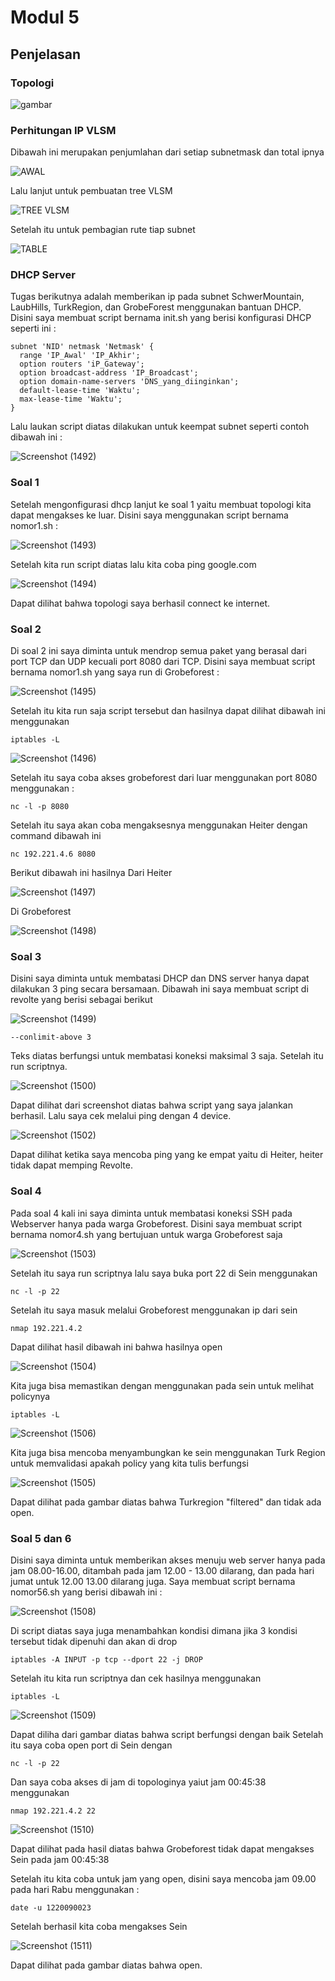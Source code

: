 # Modul 5
## Penjelasan
### Topologi 
![gambar](https://github.com/joyazovancha/Modul-5/assets/145383781/99f74b64-5ecc-4a99-894f-d176ffc7c41c)

### Perhitungan IP VLSM
  Dibawah ini merupakan penjumlahan dari setiap subnetmask dan total ipnya

  
  ![AWAL](https://github.com/joyazovancha/Modul-5/assets/145383781/137fe36a-66eb-41c5-920b-500ed3d6ec6d)


  
  Lalu lanjut untuk pembuatan tree VLSM

  
  ![TREE VLSM](https://github.com/joyazovancha/Modul-5/assets/145383781/c32bef29-6f6c-4f4e-a64a-9f12ea6e6e17)


  Setelah itu untuk pembagian rute tiap subnet
  
  ![TABLE](https://github.com/joyazovancha/Modul-5/assets/145383781/02c5c119-1889-432f-ba66-c5b1e6fe516d)

  ### DHCP Server
  Tugas berikutnya adalah memberikan ip pada subnet SchwerMountain, LaubHills, TurkRegion, dan GrobeForest menggunakan bantuan DHCP.
  Disini saya membuat script bernama init.sh yang berisi konfigurasi DHCP seperti ini :
  ```
  subnet 'NID' netmask 'Netmask' {
    range 'IP_Awal' 'IP_Akhir';
    option routers 'iP_Gateway';
    option broadcast-address 'IP_Broadcast';
    option domain-name-servers 'DNS_yang_diinginkan';
    default-lease-time 'Waktu';
    max-lease-time 'Waktu';
  }
```
  Lalu laukan script diatas dilakukan untuk keempat subnet seperti contoh dibawah ini : 
  
  ![Screenshot (1492)](https://github.com/joyazovancha/Modul-5/assets/145383781/2d7df98f-9e12-4160-9c1d-bc757808cded)

  ### Soal 1
  Setelah mengonfigurasi dhcp lanjut ke soal 1 yaitu membuat topologi kita dapat mengakses ke luar. Disini saya menggunakan script bernama nomor1.sh :

  ![Screenshot (1493)](https://github.com/joyazovancha/Modul-5/assets/145383781/fb91e6c1-b6bd-4cdb-ba99-21fed535e279)

  Setelah kita run script diatas lalu kita coba ping google.com

  ![Screenshot (1494)](https://github.com/joyazovancha/Modul-5/assets/145383781/b2f65dc6-f701-477b-9fb1-f4deddd5833f)

  Dapat dilihat bahwa topologi saya berhasil connect ke internet.
  
  ### Soal 2
  Di soal 2 ini saya diminta untuk mendrop semua paket yang berasal dari port TCP dan UDP kecuali port 8080 dari TCP.
  Disini saya membuat script bernama nomor1.sh yang saya run di Grobeforest :

  ![Screenshot (1495)](https://github.com/joyazovancha/Modul-5/assets/145383781/8e918173-c88c-46fd-bc28-3a204321367b)

  Setelah itu kita run saja script tersebut dan hasilnya dapat dilihat dibawah ini menggunakan 
  ```
  iptables -L
  ```
  
![Screenshot (1496)](https://github.com/joyazovancha/Modul-5/assets/145383781/cc80fdb8-ae99-4371-b8c0-fb233ca6238e)

Setelah itu saya coba akses grobeforest dari luar menggunakan port 8080 menggunakan : 
```
nc -l -p 8080
```
Setelah itu saya akan coba mengaksesnya menggunakan Heiter dengan command dibawah ini 
```
nc 192.221.4.6 8080
```

Berikut dibawah ini hasilnya 
Dari Heiter

![Screenshot (1497)](https://github.com/joyazovancha/Modul-5/assets/145383781/0c2399c9-7c72-46fc-b3d2-8bcf6dffc8e6)


Di Grobeforest

![Screenshot (1498)](https://github.com/joyazovancha/Modul-5/assets/145383781/243ec891-58a0-470a-b0ec-b2579203a4dd)

### Soal 3
Disini saya diminta untuk membatasi DHCP dan DNS server hanya dapat dilakukan 3 ping secara bersamaan. 
Dibawah ini saya membuat script di revolte yang berisi sebagai berikut


![Screenshot (1499)](https://github.com/joyazovancha/Modul-5/assets/145383781/0a3bcf2c-be16-4132-b767-c90caae2591d)

```
--conlimit-above 3
```
Teks diatas berfungsi untuk membatasi koneksi maksimal 3 saja. Setelah itu run scriptnya.

![Screenshot (1500)](https://github.com/joyazovancha/Modul-5/assets/145383781/215cf406-be67-41ad-b269-e38722ef6d71)

Dapat dilihat dari screenshot diatas bahwa script yang saya jalankan berhasil. Lalu saya cek melalui ping dengan 4 device.


![Screenshot (1502)](https://github.com/joyazovancha/Modul-5/assets/145383781/88e82d7f-f735-4dcb-a226-eab22d4c777d)

Dapat dilihat ketika saya mencoba ping yang ke empat yaitu di Heiter, heiter tidak dapat memping Revolte.

### Soal 4
Pada soal 4 kali ini saya diminta untuk membatasi koneksi SSH pada Webserver hanya pada warga Grobeforest.
Disini saya membuat script bernama nomor4.sh yang bertujuan untuk warga Grobeforest saja 


![Screenshot (1503)](https://github.com/joyazovancha/Modul-5/assets/145383781/44f899bc-8e72-43c3-8677-4df16d005979)

Setelah itu saya run scriptnya lalu saya buka port 22 di Sein menggunakan 
```
nc -l -p 22
```
Setelah itu saya masuk melalui Grobeforest menggunakan ip dari sein
```
nmap 192.221.4.2
```

Dapat dilihat hasil dibawah ini bahwa hasilnya open

![Screenshot (1504)](https://github.com/joyazovancha/Modul-5/assets/145383781/e46be148-3b38-4e66-b05a-0d218e82fcdc)

Kita juga bisa memastikan dengan menggunakan pada sein untuk melihat policynya
```
iptables -L
```
![Screenshot (1506)](https://github.com/joyazovancha/Modul-5/assets/145383781/9edd3564-c876-4cc0-bd02-d6e5fe772e00)

Kita juga bisa mencoba menyambungkan ke sein menggunakan Turk Region untuk memvalidasi apakah policy yang kita tulis berfungsi 

![Screenshot (1505)](https://github.com/joyazovancha/Modul-5/assets/145383781/dc67bf73-df8b-4fb0-8db2-289080463a24)

Dapat dilihat pada gambar diatas bahwa Turkregion "filtered" dan tidak ada open.

### Soal 5 dan 6
Disini saya diminta untuk memberikan akses menuju web server hanya pada jam 08.00-16.00, ditambah pada jam 12.00 - 13.00 dilarang, dan pada hari jumat untuk 12.00 13.00 dilarang juga.
Saya membuat script bernama nomor56.sh yang berisi dibawah ini : 

![Screenshot (1508)](https://github.com/joyazovancha/Modul-5/assets/145383781/a7e6e31c-193e-47de-8edd-563440b96289)

Di script diatas saya juga menambahkan kondisi dimana jika 3 kondisi tersebut tidak dipenuhi dan akan di drop
```
iptables -A INPUT -p tcp --dport 22 -j DROP
```
Setelah itu kita run scriptnya dan cek hasilnya menggunakan 
```
iptables -L
```

![Screenshot (1509)](https://github.com/joyazovancha/Modul-5/assets/145383781/a007631e-7918-49fc-bc42-7b6ed3845d83)


Dapat diliha dari gambar diatas bahwa script berfungsi dengan baik
Setelah itu saya coba open port di Sein dengan 
```
nc -l -p 22
```
Dan saya coba akses di jam di topologinya yaiut jam 00:45:38 menggunakan 
```
nmap 192.221.4.2 22
```

![Screenshot (1510)](https://github.com/joyazovancha/Modul-5/assets/145383781/32734a31-fcb4-4acc-aa42-5ff780471fbc)

Dapat dilihat pada hasil diatas bahwa Grobeforest tidak dapat mengakses Sein pada jam 00:45:38

Setelah itu kita coba untuk jam yang open, disini saya mencoba jam 09.00 pada hari Rabu menggunakan : 
```
date -u 1220090023
```

Setelah berhasil kita coba mengakses Sein 

![Screenshot (1511)](https://github.com/joyazovancha/Modul-5/assets/145383781/646f1653-c5da-4467-85a4-1255a816ffe8)

Dapat dilihat pada gambar diatas bahwa open.

  
  
  
